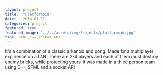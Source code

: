 ```yaml
---
layout: project
title:  "Platformoid"
date:   2014-01-01 
categories: project
featured: true
featured_image: "../../assets/img/Projects/platformoid.jpg"
tags: SFML,C++,socket API
---
```



It's a combination of a classic arkanoid and pong. Made for a multiplayer expirience on a LAN. There are 2-4 players and each of them must destroy enemy bricks, while protecting yours. It was made in a three person team using C++,SFML and a socket API